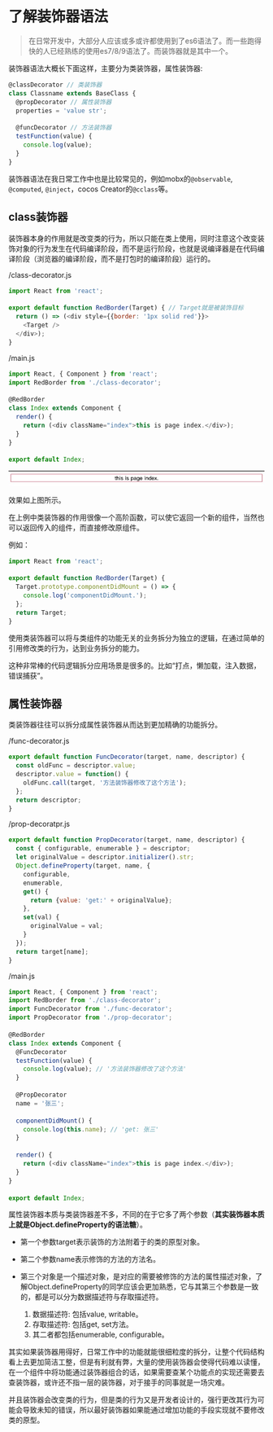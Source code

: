 # 了解装饰器语法

> 在日常开发中，大部分人应该或多或许都使用到了es6语法了。而一些跑得快的人已经熟练的使用es7/8/9语法了。而装饰器就是其中一个。

装饰器语法大概长下面这样，主要分为类装饰器，属性装饰器:

```javascript
@classDecorator // 类装饰器
class Classname extends BaseClass {
  @propDecorator // 属性装饰器
  properties = 'value str';

  @funcDecorator // 方法装饰器
  testFunction(value) {
    console.log(value);
  }
}
```

装饰器语法在我日常工作中也是比较常见的，例如mobx的`@observable`, `@computed`, `@inject`，cocos Creator的`@cclass`等。

## class装饰器

装饰器本身的作用就是改变类的行为，所以只能在类上使用，同时注意这个改变装饰对象的行为发生在代码编译阶段，而不是运行阶段，也就是说编译器是在代码编译阶段（浏览器的编译阶段，而不是打包时的编译阶段）运行的。

/class-decorator.js

```javascript
import React from 'react';

export default function RedBorder(Target) { // Target就是被装饰目标
  return () => (<div style={{border: '1px solid red'}}>
    <Target />
  </div>);
}
```

/main.js

```javascript
import React, { Component } from 'react';
import RedBorder from './class-decorator';

@RedBorder
class Index extends Component {
  render() {
    return (<div className="index">this is page index.</div>);
  }
}

export default Index;
```

![class装饰器](./imgs/20200804171619.jpg)

效果如上图所示。

在上例中类装饰器的作用很像一个高阶函数，可以使它返回一个新的组件，当然也可以返回传入的组件，而直接修改原组件。

例如：

```javascript
import React from 'react';

export default function RedBorder(Target) {
  Target.prototype.componentDidMount = () => {
    console.log('componentDidMount.');
  };
  return Target;
}
```

使用类装饰器可以将与类组件的功能无关的业务拆分为独立的逻辑，在通过简单的引用修改类的行为，达到业务拆分的能力。

这种非常棒的代码逻辑拆分应用场景是很多的。比如“打点，懒加载，注入数据，错误捕获”。

## 属性装饰器

类装饰器往往可以拆分成属性装饰器从而达到更加精确的功能拆分。

/func-decorator.js

```javascript
export default function FuncDecorator(target, name, descriptor) {
  const oldFunc = descriptor.value;
  descriptor.value = function() {
    oldFunc.call(target, '方法装饰器修改了这个方法');
  };
  return descriptor;
}
```

/prop-decoratpr.js

```javascript
export default function PropDecorator(target, name, descriptor) {
  const { configurable, enumerable } = descriptor;
  let originalValue = descriptor.initializer().str;
  Object.defineProperty(target, name, {
    configurable,
    enumerable,
    get() {
      return {value: 'get:' + originalValue};
    },
    set(val) {
      originalValue = val;
    }
  });
  return target[name];
}
```

/main.js

```javascript
import React, { Component } from 'react';
import RedBorder from './class-decorator';
import FuncDecorator from './func-decorator';
import PropDecorator from './prop-decorator';

@RedBorder
class Index extends Component {
  @FuncDecorator
  testFunction(value) {
    console.log(value); // '方法装饰器修改了这个方法'
  }

  @PropDecorator
  name = '张三';

  componentDidMount() {
    console.log(this.name); // 'get: 张三'
  }

  render() {
    return (<div className="index">this is page index.</div>);
  }
}

export default Index;
```

属性装饰器本质与类装饰器差不多，不同的在于它多了两个参数（**其实装饰器本质上就是Object.defineProperty的语法糖**）。

- 第一个参数target表示装饰的方法附着于的类的原型对象。
- 第二个参数name表示修饰的方法的方法名。
- 第三个对象是一个描述对象，是对应的需要被修饰的方法的属性描述对象，了解Object.defineProperty的同学应该会更加熟悉，它与其第三个参数是一致的，都是可以分为数据描述符与存取描述符。

  1. 数据描述符: 包括value, writable。
  2. 存取描述符: 包括get, set方法。
  3. 其二者都包括enumerable, configurable。

其实如果装饰器用得好，日常工作中的功能就能很细粒度的拆分，让整个代码结构看上去更加简洁工整，但是有利就有弊，大量的使用装饰器会使得代码难以读懂，在一个组件中将功能通过装饰器组合的话，如果需要查某个功能点的实现还需要去查装饰器，或许还不指一层的装饰器，对于接手的同事就是一场灾难。

并且装饰器会改变类的行为，但是类的行为又是开发者设计的，强行更改其行为可能会导致未知的错误，所以最好装饰器如果能通过增加功能的手段实现就不要修改类的原型。
